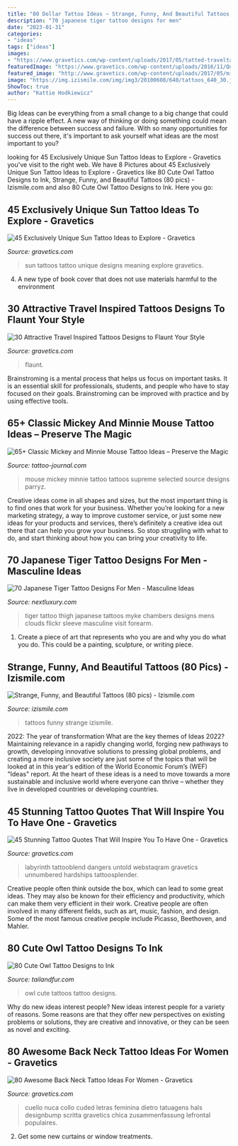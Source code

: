 ```yaml
---
title: "80 Dollar Tattoo Ideas ~ Strange, Funny, And Beautiful Tattoos (80 Pics)"
description: "70 japanese tiger tattoo designs for men"
date: "2023-01-31"
categories:
- "ideas"
tags: ["ideas"]
images:
- "https://www.gravetics.com/wp-content/uploads/2017/05/tatted-traveltattoos.jpg"
featuredImage: "https://www.gravetics.com/wp-content/uploads/2016/11/Quote-Tattoos12.jpg"
featured_image: "http://www.gravetics.com/wp-content/uploads/2017/05/minimaltattoo-smalltattoo-handpoked-suntattoo-handpokers.jpg"
image: "https://img.izismile.com/img/img3/20100608/640/tattoos_640_30.jpg"
ShowToc: true
author: "Kattie Hodkiewicz"
---
```



Big Ideas can be everything from a small change to a big change that could have a ripple effect. A new way of thinking or doing something could mean the difference between success and failure. With so many opportunities for success out there, it's important to ask yourself what ideas are the most important to you?

	

		
looking for 45 Exclusively Unique Sun Tattoo Ideas to Explore - Gravetics you've visit to the right web. We have 8 Pictures about 45 Exclusively Unique Sun Tattoo Ideas to Explore - Gravetics like 80 Cute Owl Tattoo Designs to Ink, Strange, Funny, and Beautiful Tattoos (80 pics) - Izismile.com and also 80 Cute Owl Tattoo Designs to Ink. Here you go:
		
    
## 45 Exclusively Unique Sun Tattoo Ideas To Explore - Gravetics

<img loading=lazy src="http://www.gravetics.com/wp-content/uploads/2017/05/minimaltattoo-smalltattoo-handpoked-suntattoo-handpokers.jpg" onerror="this.onerror=null;this.src='https://tse2.mm.bing.net/th?id=OIP.lrsOAcqeY9XXjwGOo5rs-AHaHa&amp;pid=15.1';" alt="45 Exclusively Unique Sun Tattoo Ideas to Explore - Gravetics">

_Source: gravetics.com_

>sun tattoos tattoo unique designs meaning explore gravetics. 

	

4. A new type of book cover that does not use materials harmful to the environment 

    
## 30 Attractive Travel Inspired Tattoos Designs To Flaunt Your Style

<img loading=lazy src="https://www.gravetics.com/wp-content/uploads/2017/05/tatted-traveltattoos.jpg" onerror="this.onerror=null;this.src='https://tse1.mm.bing.net/th?id=OIP.TLvfx27Hzxfrmx7asyEDDQHaHa&amp;pid=15.1';" alt="30 Attractive Travel Inspired Tattoos Designs to Flaunt Your Style">

_Source: gravetics.com_

>flaunt. 

	

Brainstroming is a mental process that helps us focus on important tasks. It is an essential skill for professionals, students, and people who have to stay focused on their goals. Brainstroming can be improved with practice and by using effective tools.

    
## 65+ Classic Mickey And Minnie Mouse Tattoo Ideas – Preserve The Magic

<img loading=lazy src="https://tattoo-journal.com/wp-content/uploads/2016/08/mickey-and-minnie-mouse-tattoo5-650x650.jpg" onerror="this.onerror=null;this.src='https://tse4.mm.bing.net/th?id=OIP.H7BQDX6piZ9m8aohkyjDRgHaHa&amp;pid=15.1';" alt="65+ Classic Mickey and Minnie Mouse Tattoo Ideas – Preserve the Magic">

_Source: tattoo-journal.com_

>mouse mickey minnie tattoo tattoos supreme selected source designs parryz. 

	

Creative ideas come in all shapes and sizes, but the most important thing is to find ones that work for your business. Whether you’re looking for a new marketing strategy, a way to improve customer service, or just some new ideas for your products and services, there’s definitely a creative idea out there that can help you grow your business. So stop struggling with what to do, and start thinking about how you can bring your creativity to life.

    
## 70 Japanese Tiger Tattoo Designs For Men - Masculine Ideas

<img loading=lazy src="http://nextluxury.com/wp-content/uploads/clouds-japanese-tiger-mens-thigh-tattoos.jpg" onerror="this.onerror=null;this.src='https://tse3.mm.bing.net/th?id=OIP.3g_1WgvuSPXNSjQx_5rL6gAAAA&amp;pid=15.1';" alt="70 Japanese Tiger Tattoo Designs For Men - Masculine Ideas">

_Source: nextluxury.com_

>tiger tattoo thigh japanese tattoos myke chambers designs mens clouds flickr sleeve masculine visit forearm. 

	

1. Create a piece of art that represents who you are and why you do what you do. This could be a painting, sculpture, or writing piece. 

    
## Strange, Funny, And Beautiful Tattoos (80 Pics) - Izismile.com

<img loading=lazy src="https://img.izismile.com/img/img3/20100608/640/tattoos_640_30.jpg" onerror="this.onerror=null;this.src='https://tse3.mm.bing.net/th?id=OIP.Os10p90PXH9c7_ZPmOMuLwHaJ4&amp;pid=15.1';" alt="Strange, Funny, and Beautiful Tattoos (80 pics) - Izismile.com">

_Source: izismile.com_

>tattoos funny strange izismile. 

	

2022: The year of transformation
What are the key themes of Ideas 2022? Maintaining relevance in a rapidly changing world, forging new pathways to growth, developing innovative solutions to pressing global problems, and creating a more inclusive society are just some of the topics that will be looked at in this year's edition of the World Economic Forum’s (WEF) "Ideas" report. At the heart of these ideas is a need to move towards a more sustainable and inclusive world where everyone can thrive – whether they live in developed countries or developing countries.

    
## 45 Stunning Tattoo Quotes That Will Inspire You To Have One - Gravetics

<img loading=lazy src="https://www.gravetics.com/wp-content/uploads/2016/11/Quote-Tattoos12.jpg" onerror="this.onerror=null;this.src='https://tse3.mm.bing.net/th?id=OIP.7o-VzzTNMV0LRtcAdcxEvgHaHP&amp;pid=15.1';" alt="45 Stunning Tattoo Quotes That Will Inspire You To Have One - Gravetics">

_Source: gravetics.com_

>labyrinth tattooblend dangers untold webstaqram gravetics unnumbered hardships tattoosplender. 

	

Creative people often think outside the box, which can lead to some great ideas. They may also be known for their efficiency and productivity, which can make them very efficient in their work. Creative people are often involved in many different fields, such as art, music, fashion, and design. Some of the most famous creative people include Picasso, Beethoven, and Mahler.

    
## 80 Cute Owl Tattoo Designs To Ink

<img loading=lazy src="https://tailandfur.com/wp-content/uploads/2015/03/40-Cute-Traditional-Owl-Tattoos-34.jpg" onerror="this.onerror=null;this.src='https://tse4.mm.bing.net/th?id=OIP.J3myCQ5mp1ubAY1_gxMzawHaLC&amp;pid=15.1';" alt="80 Cute Owl Tattoo Designs to Ink">

_Source: tailandfur.com_

>owl cute tattoos tattoo designs. 

	

Why do new ideas interest people?
New ideas interest people for a variety of reasons. Some reasons are that they offer new perspectives on existing problems or solutions, they are creative and innovative, or they can be seen as novel and exciting.

    
## 80 Awesome Back Neck Tattoo Ideas For Women - Gravetics

<img loading=lazy src="https://www.gravetics.com/wp-content/uploads/2016/11/Font-Tattoo-on-neck.jpg" onerror="this.onerror=null;this.src='https://tse2.mm.bing.net/th?id=OIP.gjuXliGaqgEb4NMZhWM0GAHaLl&amp;pid=15.1';" alt="80 Awesome Back Neck Tattoo Ideas For Women - Gravetics">

_Source: gravetics.com_

>cuello nuca collo cuded letras feminina dietro tatuagens hals designbump scritta gravetics chica zusammenfassung lefrontal populaires. 

	

2. Get some new curtains or window treatments.

